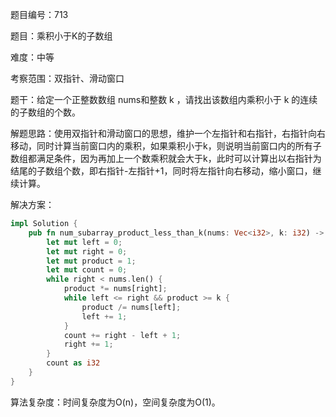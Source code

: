 题目编号：713

题目：乘积小于K的子数组

难度：中等

考察范围：双指针、滑动窗口

题干：给定一个正整数数组 nums和整数 k ，请找出该数组内乘积小于 k 的连续的子数组的个数。

解题思路：使用双指针和滑动窗口的思想，维护一个左指针和右指针，右指针向右移动，同时计算当前窗口内的乘积，如果乘积小于k，则说明当前窗口内的所有子数组都满足条件，因为再加上一个数乘积就会大于k，此时可以计算出以右指针为结尾的子数组个数，即右指针-左指针+1，同时将左指针向右移动，缩小窗口，继续计算。

解决方案：

```rust
impl Solution {
    pub fn num_subarray_product_less_than_k(nums: Vec<i32>, k: i32) -> i32 {
        let mut left = 0;
        let mut right = 0;
        let mut product = 1;
        let mut count = 0;
        while right < nums.len() {
            product *= nums[right];
            while left <= right && product >= k {
                product /= nums[left];
                left += 1;
            }
            count += right - left + 1;
            right += 1;
        }
        count as i32
    }
}
```

算法复杂度：时间复杂度为O(n)，空间复杂度为O(1)。